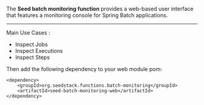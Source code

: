 The **Seed batch monitoring function** provides a web-based user interface that features a monitoring console for Spring 
Batch applications.

---

Main Use Cases :

- Inspect Jobs
- Inspect Executions
- Inspect Steps

Then add the following dependency to your web module pom:

    <dependency>
    	<groupId>org.seedstack.functions.batch-monitoring</groupId>
    	<artifactId>seed-batch-monitoring-web</artifactId>
    </dependency>

